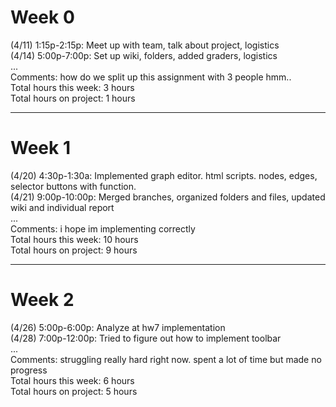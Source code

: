 Week 0
======
(4/11) 1:15p-2:15p: Meet up with team, talk about project, logistics  
(4/14) 5:00p-7:00p: Set up wiki, folders, added graders, logistics  
...  
Comments: how do we split up this assignment with 3 people hmm..  
Total hours this week: 3 hours  
Total hours on project: 1 hours

***

Week 1
======
(4/20) 4:30p-1:30a: Implemented graph editor. html scripts. nodes, edges, selector buttons with function.  
(4/21) 9:00p-10:00p: Merged branches, organized folders and files, updated wiki and individual report  
...  
Comments: i hope im implementing correctly  
Total hours this week: 10 hours  
Total hours on project:  9 hours  

***

Week 2
======
(4/26) 5:00p-6:00p: Analyze at hw7 implementation  
(4/28) 7:00p-12:00p: Tried to figure out how to implement toolbar  
...  
Comments: struggling really hard right now. spent a lot of time but made no progress  
Total hours this week: 6 hours  
Total hours on project:  5 hours  